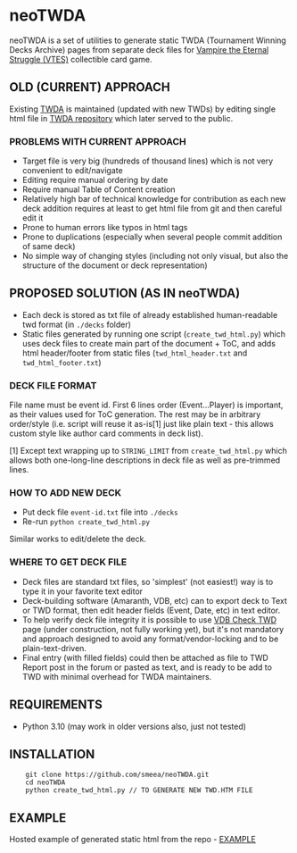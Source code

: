 # neoTWDA

neoTWDA is a set of utilities to generate static TWDA (Tournament Winning Decks Archive) pages from separate deck files for [Vampire the Eternal Struggle (VTES)](https://www.vekn.net/what-is-v-tes) collectible card game.

## OLD (CURRENT) APPROACH
Existing [TWDA](http://www.vekn.fr/decks/twd.htm) is maintained (updated with new TWDs) by editing single html file in [TWDA repository](https://github.com/GiottoVerducci/TWD) which later served to the public.

### PROBLEMS WITH CURRENT APPROACH
* Target file is very big (hundreds of thousand lines) which is not very convenient to edit/navigate
* Editing require manual ordering by date
* Require manual Table of Content creation
* Relatively high bar of technical knowledge for contribution as each new deck addition requires at least to get html file from git and then careful edit it
* Prone to human errors like typos in html tags
* Prone to duplications (especially when several people commit addition of same deck)
* No simple way of changing styles (including not only visual, but also the structure of the document or deck representation)

## PROPOSED SOLUTION (AS IN neoTWDA)
* Each deck is stored as txt file of already established human-readable twd format (in `./decks` folder)
* Static files generated by running one script (`create_twd_html.py`) which uses deck files to create main part of the document + ToC, and adds html header/footer from static files (`twd_html_header.txt` and `twd_html_footer.txt`)

### DECK FILE FORMAT
File name must be event id.
First 6 lines order (Event...Player) is important, as their values used for ToC generation.
The rest may be in arbitrary order/style (i.e. script will reuse it as-is[1] just like plain text - this allows custom style like author card comments in deck list).

[1] Except text wrapping up to `STRING_LIMIT` from `create_twd_html.py` which allows both one-long-line descriptions in deck file as well as pre-trimmed lines.

### HOW TO ADD NEW DECK
* Put deck file `event-id.txt` file into `./decks`
* Re-run `python create_twd_html.py`

Similar works to edit/delete the deck.

### WHERE TO GET DECK FILE
* Deck files are standard txt files, so 'simplest' (not easiest!) way is to type it in your favorite text editor
* Deck-building software (Amaranth, VDB, etc) can to export deck to Text or TWD format, then edit header fields (Event, Date, etc) in text editor.
* To help verify deck file integrity it is possible to use [VDB Check TWD](https://vdb.im/twd_check) page (under construction, not fully working yet), but it's not mandatory and approach designed to avoid any format/vendor-locking and to be plain-text-driven.
* Final entry (with filled fields) could then be attached as file to TWD Report post in the forum or pasted as text, and is ready to be add to TWD with minimal overhead for TWDA maintainers.

## REQUIREMENTS
* Python 3.10 (may work in older versions also, just not tested)

## INSTALLATION
```
    git clone https://github.com/smeea/neoTWDA.git
    cd neoTWDA
    python create_twd_html.py // TO GENERATE NEW TWD.HTM FILE
```

## EXAMPLE
Hosted example of generated static html from the repo - [EXAMPLE](https://vdb-beta.smeea.casa/twd.htm)
